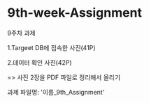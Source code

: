 # 9th-week-Assignment
9주차 과제

1.Targeet DB에 접속한 사진(41P)

2.데이터 확인 사진(42P)


=> 사진 2장을 PDF 파일로 정리해서 올리기

과제 파일명: '이름_9th_Assignment'

